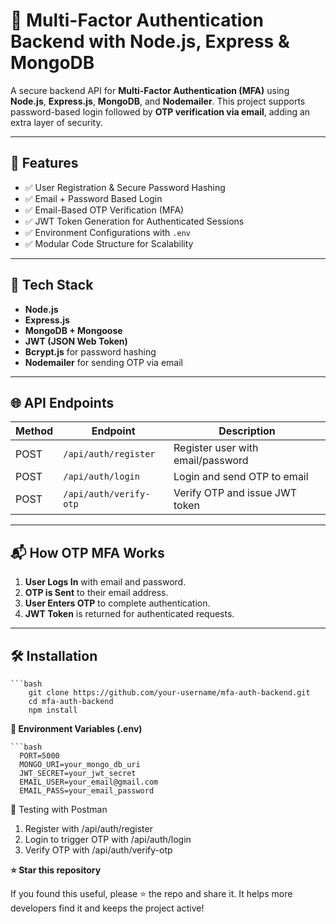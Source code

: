 # 🔐 Multi-Factor Authentication Backend with Node.js, Express & MongoDB

A secure backend API for **Multi-Factor Authentication (MFA)** using **Node.js**, **Express.js**, **MongoDB**, and **Nodemailer**. This project supports password-based login followed by **OTP verification via email**, adding an extra layer of security.

---

## 🚀 Features

- ✅ User Registration & Secure Password Hashing
- ✅ Email + Password Based Login
- ✅ Email-Based OTP Verification (MFA)
- ✅ JWT Token Generation for Authenticated Sessions
- ✅ Environment Configurations with `.env`
- ✅ Modular Code Structure for Scalability

---

## 🔧 Tech Stack

- **Node.js**
- **Express.js**
- **MongoDB + Mongoose**
- **JWT (JSON Web Token)**
- **Bcrypt.js** for password hashing
- **Nodemailer** for sending OTP via email

---

## 🌐 API Endpoints

| Method | Endpoint            | Description                    |
|--------|---------------------|--------------------------------|
| POST   | `/api/auth/register`  | Register user with email/password |
| POST   | `/api/auth/login`     | Login and send OTP to email    |
| POST   | `/api/auth/verify-otp`| Verify OTP and issue JWT token |

---

## 📬 How OTP MFA Works

1. **User Logs In** with email and password.
2. **OTP is Sent** to their email address.
3. **User Enters OTP** to complete authentication.
4. **JWT Token** is returned for authenticated requests.

---

## 🛠️ Installation

    ```bash
        git clone https://github.com/your-username/mfa-auth-backend.git
        cd mfa-auth-backend
        npm install


**📄 Environment Variables (.env)**

    ```bash
      PORT=5000
      MONGO_URI=your_mongo_db_uri
      JWT_SECRET=your_jwt_secret
      EMAIL_USER=your_email@gmail.com
      EMAIL_PASS=your_email_password

🧪 Testing with Postman
1. Register with /api/auth/register
2. Login to trigger OTP with /api/auth/login
3. Verify OTP with /api/auth/verify-otp

**⭐ Star this repository**

If you found this useful, please ⭐ the repo and share it. It helps more developers find it and keeps the project active!

